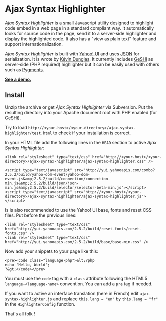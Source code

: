 # Ajax Syntax Highlighter #

_Ajax Syntax Highlighter_ is a small Javascript utility designed to highlight code embed in a web page in a standard compliant way.
It automatically looks for source code in the page, send it to a server-side highlighter and display the highlighted code. It also has a "view as plain text" feature and support internationalization.

_Ajax Syntax Highlighter_ is built with [Yahoo! UI](http://developer.yahoo.com/yui/) and uses [JSON](http://www.json.org/) for serialization. It is wrote by [Kévin Dunglas](http://lapin-blanc.net).
It currently includes [GeSHi](http://qbnz.com/highlighter/) as server-side (PHP required) highlighter but it can be easily used with others such as [Pygments](http://pygments.org/).

**[See a demo.](http://lapin-blanc.net/wp-content/plugins/ajax-syntax-highlighter/test.html)**

## Install ##

Unzip the archive or get _Ajax Syntax Highlighter_ via Subversion. Put the resulting directory into your Apache document root with PHP enabled (for GeSHi).

Try to load `http://<your-host>/<your-directory>/ajax-syntax-highlighter/test.html` to check if your installation is correct.

In your HTML file add the following lines in the `HEAD` section to active _Ajax Syntax Highlighter_:
```
<link rel="stylesheet" type="text/css" href="http://<your-host>/<your-directory>/ajax-syntax-highlighter/ajax-syntax-highlighter.css" />

<script type="text/javascript" src="http://yui.yahooapis.com/combo?2.5.2/build/yahoo-dom-event/yahoo-dom-event.js&amp;2.5.2/build/connection/connection-min.js&amp;2.5.2/build/json/json-min.js&amp;2.5.2/build/selector/selector-beta-min.js"></script>
<script type="text/javascript" src="http://<your-host>/<your-directory>/ajax-syntax-highlighter/ajax-syntax-highlighter.js"></script>
```

Is is also recommended to use the Yahoo! UI base, fonts and reset CSS files. Put before the previous lines:
```
<link rel="stylesheet" type="text/css" href="http://yui.yahooapis.com/2.5.2/build/reset-fonts/reset-fonts.css" /> 
<link rel="stylesheet" type="text/css" href="http://yui.yahooapis.com/2.5.2/build/base/base-min.css" />
```

Now add your snippets to your page like this:
```
<pre><code class="language-php">&lt;?php
echo 'Hello, World';
?&gt;</code></pre>
```

You must use the `code` tag with a `class` attribute following the HTML5 `language-<language-name>` convention. You can add a `pre` tag if needed.

If you want to active an interface translation (here in French) edit `ajax-syntax-highlighter.js` and replace `this.lang = "en"` by `this.lang = "fr"` in the `HighlighterConfig` function.

That's all folk !